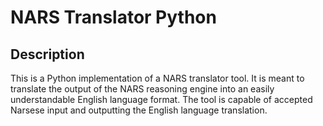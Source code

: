 # NARS Translator Python

## Description
This is a Python implementation of a NARS translator tool. It is meant to translate the output of the NARS 
reasoning engine into an easily understandable English language format. The tool is capable of accepted Narsese input
and outputting the English language translation.
